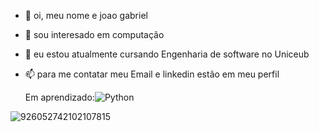 - 👋 oi, meu nome e joao gabriel
- 👀 sou interesado em computação
- 🌱 eu estou atualmente cursando Engenharia de software no Uniceub
- 📫 para me contatar meu Email e linkedin estão em meu perfil


  Em aprendizado:![Python](https://img.shields.io/badge/-Python-3776AB?logo=python&logoColor=white)

![926052742102107815](https://media.giphy.com/media/v1.Y2lkPTc5MGI3NjExcDl1Y2VjZ2l1b3h1NnJ2dGJqZzR5eGZ5dW5mY2R6a2V1dWZ1bmM0dyZlcD12MV9pbnRlcm5hbF9naWZfYnlfaWQmY3Q9Zw/ibolLe3mOqHE3PQTtk/giphy.gif)
